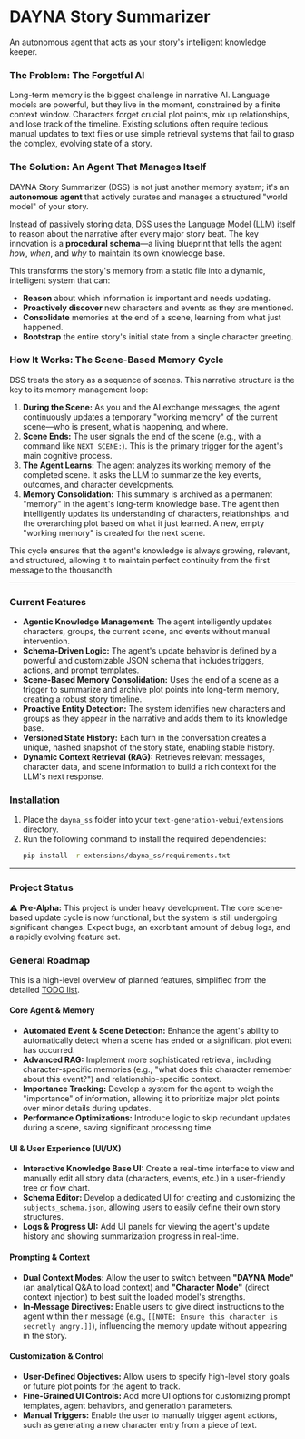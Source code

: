 ﻿# DAYNA Story Summarizer
An autonomous agent that acts as your story's intelligent knowledge keeper.

### The Problem: The Forgetful AI

Long-term memory is the biggest challenge in narrative AI. Language models are powerful, but they live in the moment, constrained by a finite context window. Characters forget crucial plot points, mix up relationships, and lose track of the timeline. Existing solutions often require tedious manual updates to text files or use simple retrieval systems that fail to grasp the complex, evolving state of a story.

### The Solution: An Agent That Manages Itself

DAYNA Story Summarizer (DSS) is not just another memory system; it's an **autonomous agent** that actively curates and manages a structured "world model" of your story.

Instead of passively storing data, DSS uses the Language Model (LLM) itself to reason about the narrative after every major story beat. The key innovation is a **procedural schema**—a living blueprint that tells the agent *how*, *when*, and *why* to maintain its own knowledge base.

This transforms the story's memory from a static file into a dynamic, intelligent system that can:
*   **Reason** about which information is important and needs updating.
*   **Proactively discover** new characters and events as they are mentioned.
*   **Consolidate** memories at the end of a scene, learning from what just happened.
*   **Bootstrap** the entire story's initial state from a single character greeting.

### How It Works: The Scene-Based Memory Cycle

DSS treats the story as a sequence of scenes. This narrative structure is the key to its memory management loop:

1.  **During the Scene:** As you and the AI exchange messages, the agent continuously updates a temporary "working memory" of the current scene—who is present, what is happening, and where.
2.  **Scene Ends:** The user signals the end of the scene (e.g., with a command like `NEXT SCENE:`). This is the primary trigger for the agent's main cognitive process.
3.  **The Agent Learns:** The agent analyzes its working memory of the completed scene. It asks the LLM to summarize the key events, outcomes, and character developments.
4.  **Memory Consolidation:** This summary is archived as a permanent "memory" in the agent's long-term knowledge base. The agent then intelligently updates its understanding of characters, relationships, and the overarching plot based on what it just learned. A new, empty "working memory" is created for the next scene.

This cycle ensures that the agent's knowledge is always growing, relevant, and structured, allowing it to maintain perfect continuity from the first message to the thousandth.

---

### Current Features
- **Agentic Knowledge Management:** The agent intelligently updates characters, groups, the current scene, and events without manual intervention.
- **Schema-Driven Logic:** The agent's update behavior is defined by a powerful and customizable JSON schema that includes triggers, actions, and prompt templates.
- **Scene-Based Memory Consolidation:** Uses the end of a scene as a trigger to summarize and archive plot points into long-term memory, creating a robust story timeline.
- **Proactive Entity Detection:** The system identifies new characters and groups as they appear in the narrative and adds them to its knowledge base.
- **Versioned State History:** Each turn in the conversation creates a unique, hashed snapshot of the story state, enabling stable history.
- **Dynamic Context Retrieval (RAG):** Retrieves relevant messages, character data, and scene information to build a rich context for the LLM's next response.

### Installation
1.  Place the `dayna_ss` folder into your `text-generation-webui/extensions` directory.
2.  Run the following command to install the required dependencies:
    ```sh
    pip install -r extensions/dayna_ss/requirements.txt
    ```

---

### Project Status
⚠️ **Pre-Alpha:** This project is under heavy development. The core scene-based update cycle is now functional, but the system is still undergoing significant changes. Expect bugs, an exorbitant amount of debug logs, and a rapidly evolving feature set.

### General Roadmap
This is a high-level overview of planned features, simplified from the detailed [TODO list](./todo.md).

#### **Core Agent & Memory**
-   **Automated Event & Scene Detection:** Enhance the agent's ability to automatically detect when a scene has ended or a significant plot event has occurred.
-   **Advanced RAG:** Implement more sophisticated retrieval, including character-specific memories (e.g., "what does this character remember about this event?") and relationship-specific context.
-   **Importance Tracking:** Develop a system for the agent to weigh the "importance" of information, allowing it to prioritize major plot points over minor details during updates.
-   **Performance Optimizations:** Introduce logic to skip redundant updates during a scene, saving significant processing time.

#### **UI & User Experience (UI/UX)**
-   **Interactive Knowledge Base UI:** Create a real-time interface to view and manually edit all story data (characters, events, etc.) in a user-friendly tree or flow chart.
-   **Schema Editor:** Develop a dedicated UI for creating and customizing the `subjects_schema.json`, allowing users to easily define their own story structures.
-   **Logs & Progress UI:** Add UI panels for viewing the agent's update history and showing summarization progress in real-time.

#### **Prompting & Context**
-   **Dual Context Modes:** Allow the user to switch between **"DAYNA Mode"** (an analytical Q&A to load context) and **"Character Mode"** (direct context injection) to best suit the loaded model's strengths.
-   **In-Message Directives:** Enable users to give direct instructions to the agent within their message (e.g., `[[NOTE: Ensure this character is secretly angry.]]`), influencing the memory update without appearing in the story.

#### **Customization & Control**
-   **User-Defined Objectives:** Allow users to specify high-level story goals or future plot points for the agent to track.
-   **Fine-Grained UI Controls:** Add more UI options for customizing prompt templates, agent behaviors, and generation parameters.
-   **Manual Triggers:** Enable the user to manually trigger agent actions, such as generating a new character entry from a piece of text.